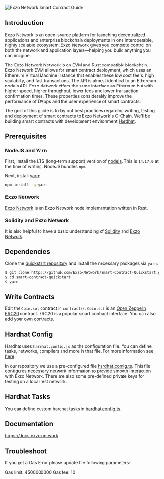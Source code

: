 ![Exzo Network Smart Contract Guide](https://raw.githubusercontent.com/Exzo-Network/Exzo-Network-Branding-Assets/main/index.png)

## Introduction

Exzo Network is an open-source platform for launching decentralized applications and enterprise blockchain deployments in one interoperable, highly scalable ecosystem. Exzo Network gives you complete control on both the network and application layers&mdash;helping you build anything you can imagine.

The Exzo Network Network is an EVM and Rust compatible blockchain. Exzo Network EVM allows for smart contract deployment, which uses an Ethereum Virtual Machine instance that enables these low cost fee's, high scalabiity, and fast transactions. The API is almost identical to an Ethereum node's API. Exzo Network offers the same interface as Ethereum but with higher speed, higher throughput, lower fees and lower transaction confirmation times. These properties considerably improve the performance of DApps and the user experience of smart contracts.

The goal of this guide is to lay out best practices regarding writing, testing and deployment of smart contracts to Exzo Network's C-Chain. We'll be building smart contracts with development environment [Hardhat](https://hardhat.org).

## Prerequisites

### NodeJS and Yarn

First, install the LTS (long-term support) version of [nodejs](https://nodejs.org/en). This is `14.17.0` at the time of writing. NodeJS bundles `npm`.

Next, install [yarn](https://yarnpkg.com):

```zsh
npm install -g yarn
```

### Exzo Network

[Exzo Network](https://github.com/Exzo-Network/Exzo-Network-Blockchain) is an Exzo Network node implementation written in Rust.

### Solidity and Exzo Network

It is also helpful to have a basic understanding of [Solidity](https://docs.soliditylang.org) and [Exzo Network](https://docs.exzo.network).

## Dependencies

Clone the [quickstart repository](https://github.com/ava-labs/avalanche-smart-contract-quickstart) and install the necessary packages via `yarn`.

```zsh
$ git clone https://github.com/Exzo-Network/Smart-Contract-Quickstart.git
$ cd smart-contract-quickstart
$ yarn
```

## Write Contracts

Edit the `Coin.sol` contract in `contracts/`. `Coin.sol` is an [Open Zeppelin](https://openzeppelin.com) [ERC20](https://eips.ethereum.org/EIPS/eip-20) contract. ERC20 is a popular smart contract interface. You can also add your own contracts.

## Hardhat Config

Hardhat uses `hardhat.config.js` as the configuration file. You can define tasks, networks, compilers and more in that file. For more information see [here](https://hardhat.org/config/).

In our repository we use a pre-configured file [hardhat.config.ts](https://github.com/Exzo-Network/Smart-Contract-Quickstart/blob/main/hardhat.config.ts). This file configures necessary network information to provide smooth interaction with Exzo Network. There are also some pre-defined private keys for testing on a local test network.

## Hardhat Tasks

You can define custom hardhat tasks in [hardhat.config.ts](https://github.com/Exzo-Network/Smart-Contract-Quickstart/blob/main/hardhat.config.ts).

## Documentation

https://docs.exzo.network


## Troubleshoot

If you get a Gas Error please update the following parameters:

Gas limit: 4500000000
Gas fee: 10
